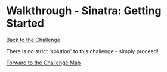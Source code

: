 # Walkthrough - Sinatra: Getting Started

[Back to the Challenge](../sinatra_getting_started.md)

There is no strict 'solution' to this challenge - simply proceed!

[Forward to the Challenge Map](../README.md)



